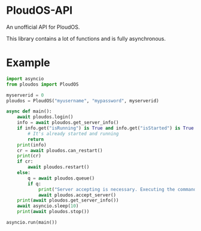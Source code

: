 # PloudOS-API
An unofficial API for PloudOS.

This library contains a lot of functions and is fully asynchronous.

# Example
```py
import asyncio
from ploudos import PloudOS

myserverid = 0
ploudos = PloudOS("myusername", "mypassword", myserverid)

async def main():
    await ploudos.login()
    info = await ploudos.get_server_info()
    if info.get("isRunning") is True and info.get("isStarted") is True:
        # It's already started and running
        return
    print(info)
    cr = await ploudos.can_restart()
    print(cr)
    if cr:
        await ploudos.restart()
    else:
        q = await ploudos.queue()
        if q:
            print("Server accepting is necessary. Executing the command.")
            await ploudos.accept_server()
    print(await ploudos.get_server_info())
    await asyncio.sleep(10)
    print(await ploudos.stop())

asyncio.run(main())

```
